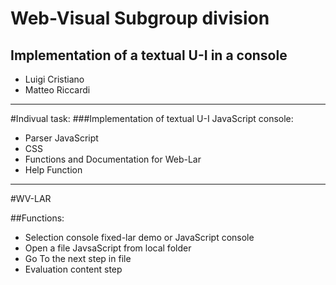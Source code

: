 # Web-Visual Subgroup division
## Implementation of a textual U-I in a console

- Luigi Cristiano
- Matteo Riccardi

- - - 

#Indivual task:
###Implementation of textual U-I JavaScript console:
- Parser JavaScript
- CSS
- Functions and Documentation for Web-Lar
- Help Function



 - - -

 #WV-LAR

 ##Functions:
 - Selection console fixed-lar demo or JavaScript console
 - Open a file JavsaScript from local folder
 - Go To the next step in file
 - Evaluation content step 
